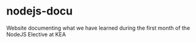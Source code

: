 # nodejs-docu
Website documenting what we have learned during the first month of the NodeJS Elective at KEA
